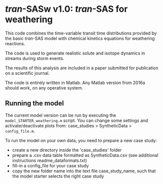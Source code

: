 # _tran_-SASw v1.0: _tran_-SAS for weathering

This code combines the time-variable transit time distributions provided by the basic _tran_-SAS model with chemical kinetics equations for weathering reactions.

The code is used to generate realistic solute and isotope dynamics in streams during storm events.

The results of this analysis are included in a paper submitted for publication on a scientific journal.

The code is entirely written in Matlab. Any Matlab version from 2016a should work, on any operative system.


## Running the model

The current model version can be run by executing the `model_STARTER_weathering.m` script. You can change some settings and activate/deactivate plots from: case_studies > SyntheticData > `config_file.m`.

To run the model on your own data, you need to prepare a new case study:

- create a new directory inside the 'case_studies' folder
- prepare a .csv data table formatted as SyntheticData.csv (see additional instructions readme_dataformats.txt)
- fill-in a config_file for your case study
- copy the new folder name into the text file case_study_name, such that the model starter selects the right case study
